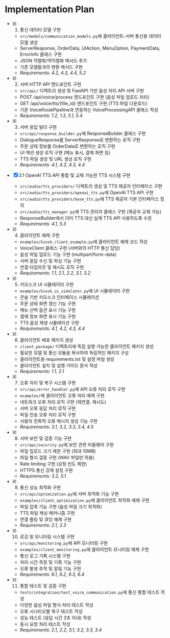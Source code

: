 # Implementation Plan

- [x] 1. 통신 데이터 모델 구현





  - `src/models/communication_models.py`에 클라이언트-서버 통신용 데이터 모델 생성
  - ServerResponse, OrderData, UIAction, MenuOption, PaymentData, ErrorInfo 클래스 구현
  - JSON 직렬화/역직렬화 메서드 추가
  - 기존 모델들과의 변환 메서드 구현
  - _Requirements: 4.2, 4.3, 4.4, 5.2_

- [x] 2. 서버 HTTP API 엔드포인트 구현




  - `src/api/` 디렉토리 생성 및 FastAPI 기반 음성 처리 API 서버 구현
  - POST /api/voice/process 엔드포인트 구현 (음성 파일 업로드 처리)
  - GET /api/voice/tts/{file_id} 엔드포인트 구현 (TTS 파일 다운로드)
  - 기존 VoiceKioskPipeline과 연동하는 VoiceProcessingAPI 클래스 작성
  - _Requirements: 1.2, 1.3, 5.1, 5.4_

- [x] 3. 서버 응답 빌더 구현


  - `src/api/response_builder.py`에 ResponseBuilder 클래스 구현
  - DialogueResponse를 ServerResponse로 변환하는 로직 구현
  - 주문 상태 정보를 OrderData로 변환하는 로직 구현
  - UI 액션 생성 로직 구현 (메뉴 표시, 결제 화면 등)
  - TTS 파일 생성 및 URL 생성 로직 구현
  - _Requirements: 4.1, 4.2, 4.3, 4.4_

- [x] 3.1 OpenAI TTS API 통합 및 교체 가능한 TTS 시스템 구현


  - `src/audio/tts_providers/` 디렉토리 생성 및 TTS 제공자 인터페이스 구현
  - `src/audio/tts_providers/openai_tts.py`에 OpenAI TTS API 구현
  - `src/audio/tts_providers/base_tts.py`에 TTS 제공자 기본 인터페이스 정의
  - `src/audio/tts_manager.py`에 TTS 관리자 클래스 구현 (제공자 교체 가능)
  - ResponseBuilder에서 더미 TTS 대신 실제 TTS API 사용하도록 수정
  - _Requirements: 4.1, 5.3_

- [x] 4. 클라이언트 예제 구현





  - `examples/kiosk_client_example.py`에 클라이언트 예제 코드 작성
  - VoiceClient 클래스 구현 (서버와의 HTTP 통신 담당)
  - 음성 파일 업로드 기능 구현 (multipart/form-data)
  - 서버 응답 수신 및 파싱 기능 구현
  - 연결 타임아웃 및 재시도 로직 구현
  - _Requirements: 1.1, 2.1, 2.2, 3.1, 3.2_

- [x] 5. 키오스크 UI 시뮬레이터 구현





  - `examples/kiosk_ui_simulator.py`에 UI 시뮬레이터 구현
  - 콘솔 기반 키오스크 인터페이스 시뮬레이션
  - 주문 상태 화면 갱신 기능 구현
  - 메뉴 선택 옵션 표시 기능 구현
  - 결제 정보 화면 표시 기능 구현
  - TTS 음성 재생 시뮬레이션 구현
  - _Requirements: 4.1, 4.2, 4.3, 4.4_

- [x] 6. 클라이언트 배포 패키지 생성





  - `client_package/` 디렉토리에 독립 실행 가능한 클라이언트 패키지 생성
  - 필요한 모델 및 통신 모듈을 복사하여 독립적인 패키지 구성
  - 클라이언트용 requirements.txt 및 설정 파일 생성
  - 클라이언트 설치 및 실행 가이드 문서 작성
  - _Requirements: 1.1, 2.1_

- [x] 7. 오류 처리 및 복구 시스템 구현





  - `src/api/error_handler.py`에 API 오류 처리 로직 구현
  - `examples/`에 클라이언트 오류 처리 예제 구현
  - 네트워크 오류 처리 로직 구현 (재연결, 재시도)
  - 서버 오류 응답 처리 로직 구현
  - 파일 전송 오류 처리 로직 구현
  - 사용자 친화적 오류 메시지 생성 기능 구현
  - _Requirements: 3.1, 3.2, 3.3, 3.4, 4.5_

- [x] 8. 서버 보안 및 검증 기능 구현









  - `src/api/security.py`에 보안 관련 미들웨어 구현
  - 파일 업로드 크기 제한 구현 (최대 10MB)
  - 파일 형식 검증 구현 (WAV 파일만 허용)
  - Rate limiting 구현 (요청 빈도 제한)
  - HTTPS 통신 강제 설정 구현
  - _Requirements: 3.2, 5.1_

- [x] 9. 통신 성능 최적화 구현





  - `src/api/optimization.py`에 서버 최적화 기능 구현
  - `examples/client_optimization.py`에 클라이언트 최적화 예제 구현
  - 파일 압축 기능 구현 (음성 파일 크기 최적화)
  - TTS 파일 캐싱 메커니즘 구현
  - 연결 풀링 및 큐잉 예제 구현
  - _Requirements: 2.1, 2.3_

- [x] 10. 로깅 및 모니터링 시스템 구현




  - `src/api/monitoring.py`에 API 모니터링 구현
  - `examples/client_monitoring.py`에 클라이언트 모니터링 예제 구현
  - 통신 로그 기록 시스템 구현
  - 처리 시간 측정 및 기록 기능 구현
  - 오류 발생 추적 및 알림 기능 구현
  - _Requirements: 6.1, 6.2, 6.3, 6.4_

- [x] 11. 통합 테스트 및 검증 구현





  - `tests/integration/test_voice_communication.py`에 통신 통합 테스트 작성
  - 다양한 음성 파일 형식 처리 테스트 작성
  - 오류 시나리오별 복구 테스트 작성
  - 성능 테스트 (응답 시간 3초 이내) 작성
  - 동시 요청 처리 테스트 작성
  - _Requirements: 2.1, 2.2, 3.1, 3.2, 3.3, 3.4_